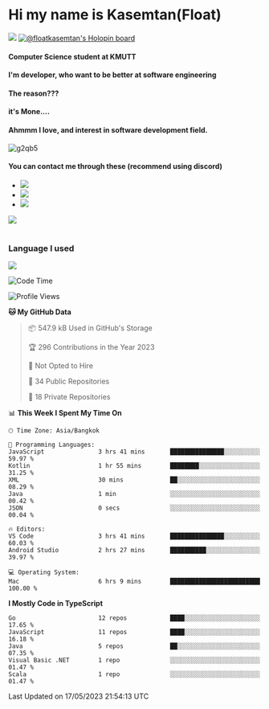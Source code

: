 # Hi my name is Kasemtan(Float)
![](https://64.media.tumblr.com/9c2a8f831efe8da556ffbf89cebb52c9/b86c1ab833a37e32-93/s1280x1920/d000dc22f75df64be2bc150f5fa69c4f6df6bb07.gifv)
[![@floatkasemtan's Holopin board](https://holopin.me/floatkasemtan)](https://holopin.io/@floatkasemtan)
#### Computer Science student at KMUTT
#### I'm developer, who want to be better at software engineering
#### The reason???
#### it's Mone.... 
#### Ahmmm I love, and interest in software development field.
![g2qb5](https://user-images.githubusercontent.com/69688279/175812510-9235eaf7-72f7-40d3-b163-56efa9aa5c6b.gif)

#### You can contact me through these (recommend using discord)
- [![](https://img.shields.io/badge/Discord-5865F2?logo=Discord&logoColor=white)](https://discordapp.com/users/278155096225742848)
- [![](https://img.shields.io/badge/Facebook-1877F2?logo=facebook&logoColor=white)](https://www.facebook.com/float.teavasirichokchai/)
- [![](https://img.shields.io/badge/linkedin-0A66C2?logo=linkedin&logoColor=white)](https://www.linkedin.com/in/floatkasemtan/)

[![](https://github-readme-stats.vercel.app/api?username=FloatKasemtan&show_icons=true&theme=nightowl)]()
#
### Language I used
[![](https://github-readme-stats.vercel.app/api/top-langs/?username=FloatKasemtan&layout=compact&theme=nightowl)]()
<!--START_SECTION:waka-->
![Code Time](http://img.shields.io/badge/Code%20Time-1%2C113%20hrs%2019%20mins-blue)

![Profile Views](http://img.shields.io/badge/Profile%20Views-0-blue)

**🐱 My GitHub Data** 

> 📦 547.9 kB Used in GitHub's Storage 
 > 
> 🏆 296 Contributions in the Year 2023
 > 
> 🚫 Not Opted to Hire
 > 
> 📜 34 Public Repositories 
 > 
> 🔑 18 Private Repositories 
 > 
📊 **This Week I Spent My Time On** 

```text
🕑︎ Time Zone: Asia/Bangkok

💬 Programming Languages: 
JavaScript               3 hrs 41 mins       ███████████████░░░░░░░░░░   59.97 % 
Kotlin                   1 hr 55 mins        ████████░░░░░░░░░░░░░░░░░   31.25 % 
XML                      30 mins             ██░░░░░░░░░░░░░░░░░░░░░░░   08.29 % 
Java                     1 min               ░░░░░░░░░░░░░░░░░░░░░░░░░   00.42 % 
JSON                     0 secs              ░░░░░░░░░░░░░░░░░░░░░░░░░   00.04 % 

🔥 Editors: 
VS Code                  3 hrs 41 mins       ███████████████░░░░░░░░░░   60.03 % 
Android Studio           2 hrs 27 mins       ██████████░░░░░░░░░░░░░░░   39.97 % 

💻 Operating System: 
Mac                      6 hrs 9 mins        █████████████████████████   100.00 % 
```

**I Mostly Code in TypeScript** 

```text
Go                       12 repos            ████░░░░░░░░░░░░░░░░░░░░░   17.65 % 
JavaScript               11 repos            ████░░░░░░░░░░░░░░░░░░░░░   16.18 % 
Java                     5 repos             ██░░░░░░░░░░░░░░░░░░░░░░░   07.35 % 
Visual Basic .NET        1 repo              ░░░░░░░░░░░░░░░░░░░░░░░░░   01.47 % 
Scala                    1 repo              ░░░░░░░░░░░░░░░░░░░░░░░░░   01.47 % 
```




 Last Updated on 17/05/2023 21:54:13 UTC
<!--END_SECTION:waka-->
<!--
**FloatKasemtan/FloatKasemtan** is a ✨ _special_ ✨ repository because its `README.md` (this file) appears on your GitHub profile.

Here are some ideas to get you started:

- 🔭 I’m currently working on ...
- 🌱 I’m currently learning ...
- 👯 I’m looking to collaborate on ...
- 🤔 I’m looking for help with ...
- 💬 Ask me about ...
- 📫 How to reach me: ...
- 😄 Pronouns: ...
- ⚡ Fun fact: ...
-->
